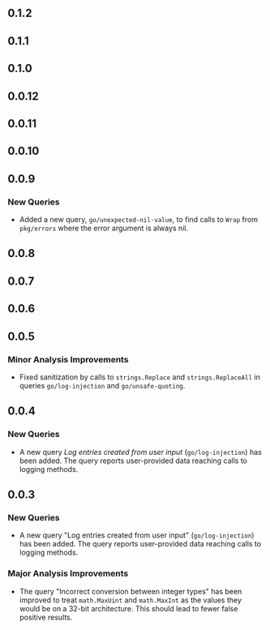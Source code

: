 ## 0.1.2

## 0.1.1

## 0.1.0

## 0.0.12

## 0.0.11

## 0.0.10

## 0.0.9

### New Queries

* Added a new query, `go/unexpected-nil-value`, to find calls to `Wrap` from `pkg/errors` where the error argument is always nil.

## 0.0.8

## 0.0.7

## 0.0.6

## 0.0.5

### Minor Analysis Improvements

* Fixed sanitization by calls to `strings.Replace` and `strings.ReplaceAll` in queries `go/log-injection` and `go/unsafe-quoting`.

## 0.0.4

### New Queries

* A new query _Log entries created from user input_ (`go/log-injection`) has been added. The query reports user-provided data reaching calls to logging methods.

## 0.0.3

### New Queries

* A new query "Log entries created from user input" (`go/log-injection`) has been added. The query reports user-provided data reaching calls to logging methods.

### Major Analysis Improvements

* The query "Incorrect conversion between integer types" has been improved to
  treat `math.MaxUint` and `math.MaxInt` as the values they would be on a
  32-bit architecture. This should lead to fewer false positive results.
